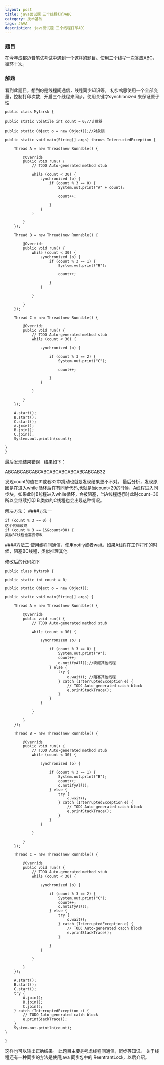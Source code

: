 ```yaml
---
layout: post
title: java面试题 三个线程打印ABC
category: 技术基础
tags: JAVA
description: java面试题 三个线程打印ABC
---
```


### 题目

  在今年成都迈普笔试考试中遇到一个这样的题目。使用三个线程一次答应ABC，循环十次。

### 解题
看到此题目，想到的是线程间通信，线程同步知识等。
初步构思使用一个全部变量，控制打印次数，开启三个线程来同步。使用关键字synchronized 来保证原子性

	public class Mytarsk {

	public static volatile int count = 0;//计数器

	public static Object o = new Object();//对象锁

	public static void main(String[] args) throws InterruptedException {

		Thread A = new Thread(new Runnable() {

			@Override
			public void run() {
				// TODO Auto-generated method stub

				while (count < 30) {
					synchronized (o) {
						if (count % 3 == 0) {
							System.out.print("A" + count);

							count++;

						}
					}
				}

			}
		});

		Thread B = new Thread(new Runnable() {

			@Override
			public void run() {
				while (count < 30) {
					synchronized (o) {
						if (count % 3 == 1) {
							System.out.print("B");

							count++;

						}
					}

				}

			}
		});

		Thread C = new Thread(new Runnable() {

			@Override
			public void run() {
				// TODO Auto-generated method stub
				while (count < 30) {

					synchronized (o) {

						if (count % 3 == 2) {
							System.out.print("C");

							count++;

						}
					}

				}

			}
		});

		A.start();
		B.start();
        C.start();
		A.join();
		B.join();
		C.join();
		System.out.println(count);

	}
	}


 最后发现结果错误，结果如下：

   ABCABCABCABCABCABCABCABCABCABCAB32

发现count的值在31或者32中跳动也就是发现结果更不不对。
最后分析，发现原因是在进入while 循环后在有同步代码,也就是当count=29的时候，A线程进入同步块，如果此时B线程进入while循环，会被阻塞，当A线程运行时此时count=30所以会继续打印 B,类似的C线程也会出现这种情况。

解决方法：
####方法一

	if (count % 3 == 0) {
    这个代码改成
    if (count % 3 == 1&&count<30) {
    类似BC线程也需要修改

####方法二
 使用线程间通信，使用notify或者wait。如果A线程在工作打印的时候，阻塞BC线程，类似推理其他

修改后的代码如下

	public class Mytarsk {

	public static int count = 0;

	public static Object o = new Object();

	public static void main(String[] args) {

		Thread A = new Thread(new Runnable() {

			@Override
			public void run() {
				// TODO Auto-generated method stub

				while (count < 30) {

					synchronized (o) {

						if (count % 3 == 0) {
							System.out.print("A");
							count++;
							o.notifyAll();//唤醒其他线程
						} else {
							try {
								o.wait(); //阻塞其他线程
							} catch (InterruptedException e) {
								// TODO Auto-generated catch block
								e.printStackTrace();
							}
						}
					}

				}

			}
		});

		Thread B = new Thread(new Runnable() {

			@Override
			public void run() {
				// TODO Auto-generated method stub
				while (count < 30) {

					synchronized (o) {

						if (count % 3 == 1) {
							System.out.print("B");
							count++;
							o.notifyAll();
						} else {
							try {
								o.wait();
							} catch (InterruptedException e) {
								// TODO Auto-generated catch block
								e.printStackTrace();
							}
						}
					}

				}

			}
		});

		Thread C = new Thread(new Runnable() {

			@Override
			public void run() {
				// TODO Auto-generated method stub
				while (count < 30) {

					synchronized (o) {

						if (count % 3 == 2) {
							System.out.print("C");
							count++;
							o.notifyAll();
						} else {
							try {
								o.wait();
							} catch (InterruptedException e) {
								// TODO Auto-generated catch block
								e.printStackTrace();
							}

						}
					}

				}

			}
		});

		A.start();
		B.start();
		C.start();
		try {
			A.join();
			B.join();
			C.join();
		} catch (InterruptedException e) {
			// TODO Auto-generated catch block
			e.printStackTrace();
		}
		System.out.println(count);
	}

	}


这样也可以输出正确结果。
此题目主要是考虑线程间通信，同步等知识。
关于线程还有一种同步的方法是使用java 同步包中的 ReentrantLock，以后介绍。



